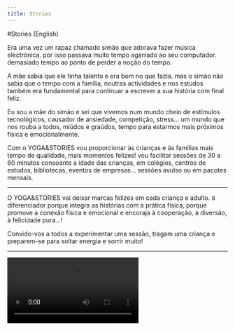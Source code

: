 ```yaml
---
title: Stories
---
```


#Stories (English)

Era uma vez um rapaz chamado simão que adorava fazer música electrónica. por isso passava muito tempo agarrado ao seu computador. demasiado tempo ao ponto de perder a noção do tempo. 

A mãe sabia que ele tinha talento e era bom no que fazia. mas o simão não sabia que o tempo com a família, noutras actividades e nos estudos também era fundamental para continuar a escrever a sua história com final feliz. 

Eu sou a mãe do simão e sei que vivemos num mundo cheio de estímulos tecnológicos, causador de ansiedade, competição, stress... um mundo que nos rouba a todos, miúdos e graúdos,  tempo para estarmos mais próximos física e emocionalmente. 

Com o YOGA&STORIES vou proporcionar às crianças e às famílias mais tempo de qualidade, mais momentos felizes! 
vou facilitar sessões de 30 a 60 minutos consoante a idade das crianças, em colégios, centros de estudos, bibliotecas, eventos de empresas...
sessões avulso ou em pacotes mensais.

---

O YOGA&STORIES vai deixar marcas felizes em cada criança e adulto. é diferenciador porque integra as histórias com a prática física, porque promove a conexão física e emocional e encoraja à cooperação, à diversão, à felicidade pura...!

Convido-vos a todos a experimentar uma sessão, tragam uma criança e preparem-se para soltar energia e sorrir muito! 

---

<!-- ![](ambassador.jpg?classes=align-center) -->
<!-- ![](img1.jpg?classes=align-left) -->
<!-- ![](ambassador.jpg?classes=align-right) -->
<!-- ![](img1.jpg?classes=align-full) -->



![](story.mp4?thumbnail=default)


